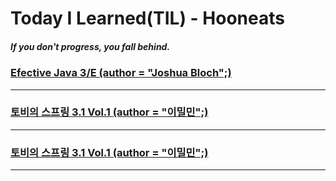 # Today I Learned(TIL) - Hooneats
##### If you don't progress, you fall behind.

### [Efective Java 3/E (author = "Joshua Bloch";)](https://github.com/Hooneats/TIL/blob/main/Efective_Java/Efective_Java.md)
---
### [토비의 스프링 3.1 Vol.1 (author = "이밀민";)](https://github.com/Hooneats/TIL/blob/main/Toby's_Spring_Vol1/ToBy's_Spring_Vol1.md)
---
### [토비의 스프링 3.1 Vol.1 (author = "이밀민";)](https://github.com/Hooneats/TIL/blob/main/Toby's_Spring_Vol2/ToBy's_Spring_Vol2.md)
---
